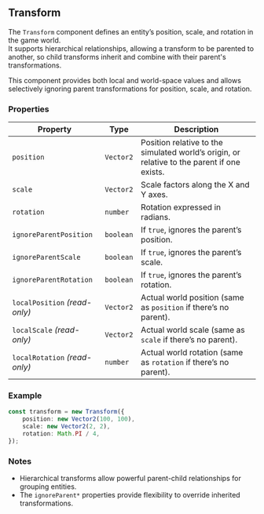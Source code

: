 ## Transform

The `Transform` component defines an entity’s position, scale, and rotation in the game world.  
It supports hierarchical relationships, allowing a transform to be parented to another, so child transforms inherit and combine with their parent's transformations.

This component provides both local and world-space values and allows selectively ignoring parent transformations for position, scale, and rotation.

### Properties

| Property                      | Type      | Description                                                                                 |
| ----------------------------- | --------- | ------------------------------------------------------------------------------------------- |
| `position`                    | `Vector2` | Position relative to the simulated world’s origin, or relative to the parent if one exists. |
| `scale`                       | `Vector2` | Scale factors along the X and Y axes.                                                       |
| `rotation`                    | `number`  | Rotation expressed in radians.                                                              |
| `ignoreParentPosition`        | `boolean` | If `true`, ignores the parent’s position.                                                   |
| `ignoreParentScale`           | `boolean` | If `true`, ignores the parent’s scale.                                                      |
| `ignoreParentRotation`        | `boolean` | If `true`, ignores the parent’s rotation.                                                   |
| `localPosition` _(read-only)_ | `Vector2` | Actual world position (same as `position` if there’s no parent).                            |
| `localScale` _(read-only)_    | `Vector2` | Actual world scale (same as `scale` if there’s no parent).                                  |
| `localRotation` _(read-only)_ | `number`  | Actual world rotation (same as `rotation` if there’s no parent).                            |

### Example

```typescript
const transform = new Transform({
    position: new Vector2(100, 100),
    scale: new Vector2(2, 2),
    rotation: Math.PI / 4,
});
```

### Notes

-   Hierarchical transforms allow powerful parent-child relationships for grouping entities.
-   The `ignoreParent*` properties provide flexibility to override inherited transformations.
